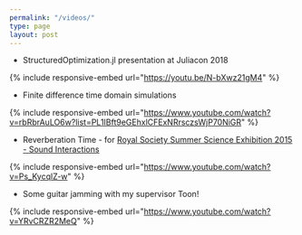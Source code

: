 ```yaml
---
permalink: "/videos/"
type: page
layout: post
---
```



* StructuredOptimization.jl presentation at Juliacon 2018

{% include responsive-embed url="https://youtu.be/N-bXwz21gM4" %}

* Finite difference time domain simulations

{% include responsive-embed url="https://www.youtube.com/watch?v=rbRbrAuLO6w?list=PL1IBft9eGEhxlCFExNRrsczsWjP70NiGR" %}

* Reverberation Time - for [Royal Society Summer Science Exhibition 2015 - Sound Interactions](http://sse.royalsociety.org/2015/sound-interactions/)

{% include responsive-embed url="https://www.youtube.com/watch?v=Ps_KycqlZ-w" %}

* Some guitar jamming with my supervisor Toon!

{% include responsive-embed url="https://www.youtube.com/watch?v=YRvCRZR2MeQ" %}
